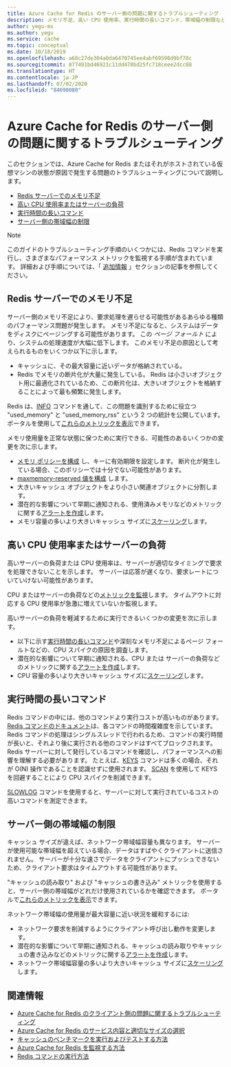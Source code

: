 ```yaml
---
title: Azure Cache for Redis のサーバー側の問題に関するトラブルシューティング
description: メモリ不足、高い CPU 使用率、実行時間の長いコマンド、帯域幅の制限など、Azure Cache for Redis に関する一般的なサーバー側の問題を解決する方法について説明します。
author: yegu-ms
ms.author: yegu
ms.service: cache
ms.topic: conceptual
ms.date: 10/18/2019
ms.openlocfilehash: a68c27de304a0da6470745ee4abf69590d9bf78c
ms.sourcegitcommit: 877491bd46921c11dd478bd25fc718ceee2dcc08
ms.translationtype: HT
ms.contentlocale: ja-JP
ms.lasthandoff: 07/02/2020
ms.locfileid: "84698080"
---
```

# <a name="troubleshoot-azure-cache-for-redis-server-side-issues"></a>Azure Cache for Redis のサーバー側の問題に関するトラブルシューティング

このセクションでは、Azure Cache for Redis またはそれがホストされている仮想マシンの状態が原因で発生する問題のトラブルシューティングについて説明します。

- [Redis サーバーでのメモリ不足](#memory-pressure-on-redis-server)
- [高い CPU 使用率またはサーバーの負荷](#high-cpu-usage-or-server-load)
- [実行時間の長いコマンド](#long-running-commands)
- [サーバー側の帯域幅の制限](#server-side-bandwidth-limitation)

> [!NOTE]
> このガイドのトラブルシューティング手順のいくつかには、Redis コマンドを実行し、さまざまなパフォーマンス メトリックを監視する手順が含まれています。 詳細および手順については、「 [追加情報](#additional-information) 」セクションの記事を参照してください。
>

## <a name="memory-pressure-on-redis-server"></a>Redis サーバーでのメモリ不足

サーバー側のメモリ不足により、要求処理を遅らせる可能性があるあらゆる種類のパフォーマンス問題が発生します。 メモリ不足になると、システムはデータをディスクにページングする可能性があります。 この _ページ フォールト_ により、システムの処理速度が大幅に低下します。 このメモリ不足の原因として考えられるものをいくつか以下に示します。

- キャッシュに、その最大容量に近いデータが格納されている。
- Redis でメモリの断片化が大量に発生している。 Redis は小さいオブジェクト用に最適化されているため、この断片化は、大きいオブジェクトを格納することによって最も頻繁に発生します。

Redis は、[INFO](https://redis.io/commands/info) コマンドを通して、この問題を識別するために役立つ "used_memory" と "used_memory_rss" という 2 つの統計を公開しています。 ポータルを使用して[これらのメトリックを表示](cache-how-to-monitor.md#view-metrics-with-azure-monitor)できます。

メモリ使用量を正常な状態に保つために実行できる、可能性のあるいくつかの変更を次に示します。

- [メモリ ポリシーを構成](cache-configure.md#maxmemory-policy-and-maxmemory-reserved) し、キーに有効期限を設定します。 断片化が発生している場合、このポリシーでは十分でない可能性があります。
- [maxmemory-reserved 値を構成](cache-configure.md#maxmemory-policy-and-maxmemory-reserved) します。
- 大きいキャッシュ オブジェクトをより小さい関連オブジェクトに分割します。
- 潜在的な影響について早期に通知される、使用済みメモリなどのメトリックに関する[アラートを作成](cache-how-to-monitor.md#alerts)します。
- メモリ容量の多いより大きいキャッシュ サイズに[スケーリング](cache-how-to-scale.md)します。

## <a name="high-cpu-usage-or-server-load"></a>高い CPU 使用率またはサーバーの負荷

高いサーバーの負荷または CPU 使用率は、サーバーが適切なタイミングで要求を処理できないことを示します。 サーバーは応答が遅くなり、要求レートについていけない可能性があります。

CPU またはサーバーの負荷などの[メトリックを監視](cache-how-to-monitor.md#view-metrics-with-azure-monitor)します。 タイムアウトに対応する CPU 使用率が急激に増えていないか監視します。

高いサーバーの負荷を軽減するために実行できるいくつかの変更を次に示します。

- 以下に示す[実行時間の長いコマンド](#long-running-commands)や深刻なメモリ不足によるページ フォールトなどの、CPU スパイクの原因を調査します。
- 潜在的な影響について早期に通知される、CPU または サーバーの負荷などのメトリックに関する[アラートを作成](cache-how-to-monitor.md#alerts)します。
- CPU 容量の多いより大きいキャッシュ サイズに[スケーリング](cache-how-to-scale.md)します。

## <a name="long-running-commands"></a>実行時間の長いコマンド

Redis コマンドの中には、他のコマンドより実行コストが高いものがあります。 [Redis コマンドのドキュメント](https://redis.io/commands)は、各コマンドの時間複雑度を示しています。 Redis コマンドの処理はシングルスレッドで行われるため、コマンドの実行時間が長いと、それより後に実行される他のコマンドはすべてブロックされます。 Redis サーバーに対して発行しているコマンドを確認し、パフォーマンスへの影響を理解する必要があります。 たとえば、[KEYS](https://redis.io/commands/keys) コマンドは多くの場合、それが O(N) 操作であることを認識せずに使用されます。 [SCAN](https://redis.io/commands/scan) を使用して KEYS を回避することにより CPU スパイクを削減できます。

[SLOWLOG](https://redis.io/commands/slowlog) コマンドを使用すると、サーバーに対して実行されているコストの高いコマンドを測定できます。

## <a name="server-side-bandwidth-limitation"></a>サーバー側の帯域幅の制限

キャッシュ サイズが違えば、ネットワーク帯域幅容量も異なります。 サーバーが使用可能な帯域幅を超えている場合、データはすばやくクライアントに送信されません。 サーバーが十分な速さでデータをクライアントにプッシュできないため、クライアント要求はタイムアウトする可能性があります。

"キャッシュの読み取り" および "キャッシュの書き込み" メトリックを使用すると、サーバー側の帯域幅がどれだけ使用されているかを確認できます。 ポータルで[これらのメトリックを表示](cache-how-to-monitor.md#view-metrics-with-azure-monitor)できます。

ネットワーク帯域幅の使用量が最大容量に近い状況を緩和するには:

- ネットワーク要求を削減するようにクライアント呼び出し動作を変更します。
- 潜在的な影響について早期に通知される、キャッシュの読み取りやキャッシュの書き込みなどのメトリックに関する[アラートを作成](cache-how-to-monitor.md#alerts)します。
- ネットワーク帯域幅容量の多いより大きいキャッシュ サイズに[スケーリング](cache-how-to-scale.md)します。

## <a name="additional-information"></a>関連情報

- [Azure Cache for Redis のクライアント側の問題に関するトラブルシューティング](cache-troubleshoot-client.md)
- [Azure Cache for Redis のサービス内容と適切なサイズの選択](cache-faq.md#what-azure-cache-for-redis-offering-and-size-should-i-use)
- [キャッシュのベンチマークを実行およびテストする方法](cache-faq.md#how-can-i-benchmark-and-test-the-performance-of-my-cache)
- [Azure Cache for Redis を監視する方法](cache-how-to-monitor.md)
- [Redis コマンドの実行方法](cache-faq.md#how-can-i-run-redis-commands)
